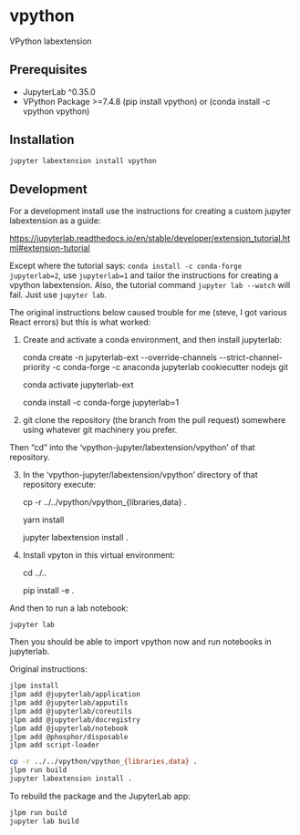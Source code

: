 # vpython

VPython labextension


## Prerequisites

* JupyterLab ^0.35.0
* VPython Package >=7.4.8     (pip install vpython) or (conda install -c vpython vpython)

## Installation

```bash
jupyter labextension install vpython
```

## Development

For a development install use the instructions for creating a custom jupyter labextension as a guide:

https://jupyterlab.readthedocs.io/en/stable/developer/extension_tutorial.html#extension-tutorial

Except where the tutorial says: `conda install -c conda-forge jupyterlab=2`, use `jupyterlab=1`
and tailor the instructions for creating a vpython labextension. Also, the tutorial command
`jupyter lab --watch` will fail. Just use `jupyter lab`.

The original instructions below caused trouble for me (steve, I got various React errors) but this is what worked:

1) Create and activate a conda environment, and then install jupyterlab:

    conda create -n jupyterlab-ext --override-channels --strict-channel-priority -c conda-forge -c anaconda jupyterlab cookiecutter nodejs git

    conda activate jupyterlab-ext

    conda install -c conda-forge jupyterlab=1

2) git clone the repository (the branch from the pull request) somewhere using whatever git machinery you prefer.

Then “cd” into the ‘vpython-jupyter/labextension/vpython’ of that repository.

3) In the ‘vpython-jupyter/labextension/vpython’ directory of that repository execute:

    cp -r ../../vpython/vpython_{libraries,data} .

    yarn install

    jupyter labextension install .

4) Install vpyton in this virtual environment:

   cd ../..

   pip install -e .
   
And then to run a lab notebook:

    jupyter lab

Then you should be able to import vpython now and run notebooks in jupyterlab.

Original instructions:

```bash
jlpm install
jlpm add @jupyterlab/application
jlpm add @jupyterlab/apputils
jlpm add @jupyterlab/coreutils
jlpm add @jupyterlab/docregistry
jlpm add @jupyterlab/notebook
jlpm add @phosphor/disposable
jlpm add script-loader

cp -r ../../vpython/vpython_{libraries,data} .
jlpm run build
jupyter labextension install .
```

To rebuild the package and the JupyterLab app:

```bash
jlpm run build
jupyter lab build
```

